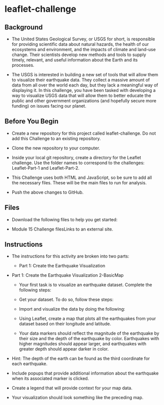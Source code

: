 # leaflet-challenge

## Background
- The United States Geological Survey, or USGS for short, is responsible for providing scientific data about natural hazards, the health of our ecosystems and environment, and the impacts of climate and land-use change. Their scientists develop new methods and tools to supply timely, relevant, and useful information about the Earth and its processes.

- The USGS is interested in building a new set of tools that will allow them to visualize their earthquake data. They collect a massive amount of data from all over the world each day, but they lack a meaningful way of displaying it. In this challenge, you have been tasked with developing a way to visualize USGS data that will allow them to better educate the public and other government organizations (and hopefully secure more funding) on issues facing our planet.

## Before You Begin
- Create a new repository for this project called leaflet-challenge. Do not add this Challenge to an existing repository.

- Clone the new repository to your computer.

- Inside your local git repository, create a directory for the Leaflet challenge. Use the folder names to correspond to the challenges: Leaflet-Part-1 and Leaflet-Part-2.

- This Challenge uses both HTML and JavaScript, so be sure to add all the necessary files. These will be the main files to run for analysis.

- Push the above changes to GitHub.

## Files
- Download the following files to help you get started:

- Module 15 Challenge filesLinks to an external site.

## Instructions
- The instructions for this activity are broken into two parts:

  - Part 1: Create the Earthquake Visualization

- Part 1: Create the Earthquake Visualization 2-BasicMap

  - Your first task is to visualize an earthquake dataset. Complete the following steps:

  - Get your dataset. To do so, follow these steps:

  - Import and visualize the data by doing the following:

  - Using Leaflet, create a map that plots all the earthquakes from your dataset based on their longitude and latitude.

  - Your data markers should reflect the magnitude of the earthquake by their size and the depth of the earthquake by color. Earthquakes with higher magnitudes should appear larger, and earthquakes with greater depth should appear darker in color.

- Hint: The depth of the earth can be found as the third coordinate for each earthquake.

- Include popups that provide additional information about the earthquake when its associated marker is clicked.

- Create a legend that will provide context for your map data.

- Your visualization should look something like the preceding map.

